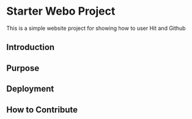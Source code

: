# Starter Webo Project 

This is a simple website project for 
showing how to user Hit and Github

## Introduction
## Purpose
## Deployment
## How to Contribute

